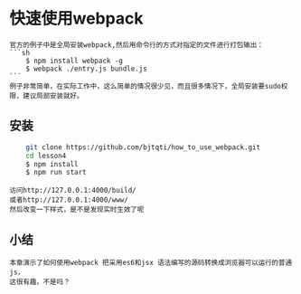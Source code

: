 
# 快速使用webpack
	
	官方的例子中是全局安装webpack,然后用命令行的方式对指定的文件进行打包输出：
	```sh
		$ npm install webpack -g
	 	$ webpack ./entry.js bundle.js
	```
	例子非常简单，在实际工作中，这么简单的情况很少见，而且很多情况下，全局安装要sudo权限，建议局部安装就好。

## 安装
	
```sh
	git clone https://github.com/bjtqti/how_to_use_webpack.git
	cd lesson4
	$ npm install
	$ npm run start
```
    访问http://127.0.0.1:4000/build/
    或者http://127.0.0.1:4000/www/
    然后改变一下样式，是不是发现实时生效了呢

## 小结
	本章演示了如何使用webpack 把采用es6和jsx 语法编写的源码转换成浏览器可以运行的普通js，
	这很有趣，不是吗？